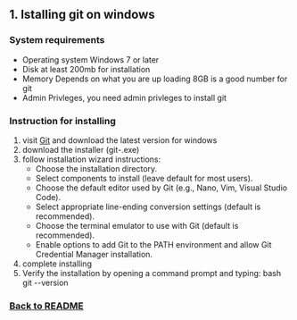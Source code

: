 ## 1. Istalling git on windows
### System requirements
- Operating system Windows 7 or later
- Disk at least 200mb for installation
- Memory Depends on what you are up loading 8GB is a good number for git
- Admin Privleges, you need admin privleges to install git
### Instruction for installing
1. visit [Git](https://git-scm.com/) and download the latest version for windows
2. download the installer (git-.exe)
3. follow installation wizard instructions:
   - Choose the installation directory.
   - Select components to install (leave default for most users).
   - Choose the default editor used by Git (e.g., Nano, Vim, Visual Studio Code).
   - Select appropriate line-ending conversion settings (default is recommended).
   - Choose the terminal emulator to use with Git (default is recommended).
   - Enable options to add Git to the PATH environment and allow Git Credential Manager installation.
4. complete installing
5. Verify the installation by opening a command prompt and typing: bash git --version
### [Back to README](../README.md)